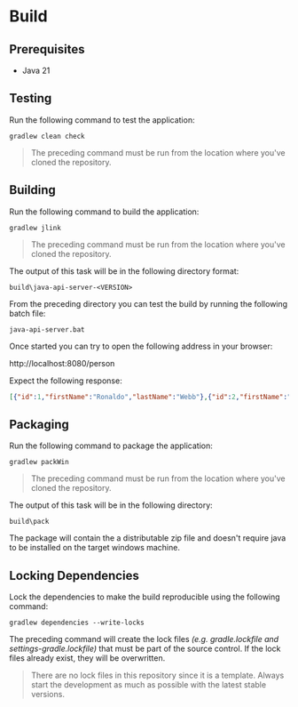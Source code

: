 # Build

## Prerequisites

* Java 21

## Testing

Run the following command to test the application:

```
gradlew clean check
```

> The preceding command must be run from the location where you've cloned the repository.

## Building

Run the following command to build the application:

```
gradlew jlink
```

> The preceding command must be run from the location where you've cloned the repository.

The output of this task will be in the following directory format:

```
build\java-api-server-<VERSION>
```

From the preceding directory you can test the build by running the following batch file:

```
java-api-server.bat
```

Once started you can try to open the following address in your browser:

http://localhost:8080/person

Expect the following response:

```json
[{"id":1,"firstName":"Ronaldo","lastName":"Webb"},{"id":2,"firstName":"Juan","lastName":"Dela Cruz"}]
```

## Packaging

Run the following command to package the application:

```
gradlew packWin
```

> The preceding command must be run from the location where you've cloned the repository.

The output of this task will be in the following directory:

```
build\pack
```

The package will contain the a distributable zip file and doesn't require java to be installed on the target windows machine.

## Locking Dependencies

Lock the dependencies to make the build reproducible using the following command:

```
gradlew dependencies --write-locks
```

The preceding command will create the lock files *(e.g. gradle.lockfile and settings-gradle.lockfile)* that must be part of the source control. If the lock files already exist, they will be overwritten.

> There are no lock files in this repository since it is a template. Always start the development as much as possible with the latest stable versions.
